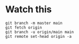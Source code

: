 # Watch this

```
git branch -m master main
git fetch origin
git branch -u origin/main main
git remote set-head origin -a
```
